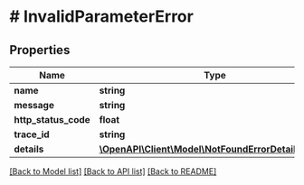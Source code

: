 # # InvalidParameterError

## Properties

| Name                 | Type                                                                                  | Description | Notes      |
| -------------------- | ------------------------------------------------------------------------------------- | ----------- | ---------- |
| **name**             | **string**                                                                            |             |
| **message**          | **string**                                                                            |             |
| **http_status_code** | **float**                                                                             |             |
| **trace_id**         | **string**                                                                            |             |
| **details**          | [**\OpenAPI\Client\Model\NotFoundErrorDetailsInner[]**](NotFoundErrorDetailsInner.md) |             | [optional] |

[[Back to Model list]](../../README.md#models) [[Back to API list]](../../README.md#endpoints) [[Back to README]](../../README.md)
